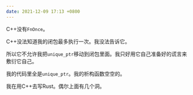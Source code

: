 ```yaml
---
date: 2021-12-09 17:13 +0800
---
```

<!-- more -->

C++没有`FnOnce`。

C++没法知道我的闭包最多执行一次。我没法告诉它。

所以它不允许我把`unique_ptr`移动到闭包里面。我只好用它自己准备好的谎言来敷衍它自己。

我的代码里全是`unique_ptr`。我的析构函数空空的。

我在用C++去写Rust。偶尔上面有几个洞。
